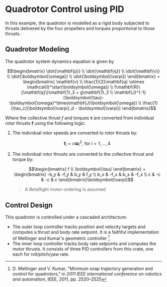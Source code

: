 # Quadrotor Control using PID

In this example, the quadrotor is modelled as a rigid body subjected to thrusts
delivered by the four propellers and torques proportional to those thrusts.

## Quadrotor Modeling

The quadrotor system dynamics equation is given by

```math
\begin{bmatrix}
\dot{\mathbf{p}} \\
\dot{\mathbf{q}} \\
\dot{\mathbf{v}} \\
\dot{\boldsymbol{\omega}} \\
\dot{\boldsymbol{\varpi}}
\end{bmatrix} = \begin{bmatrix}
\mathbf{v} \\
\frac{1}{2}\mathbf{q} \otimes \mathcal{I}^\star(\boldsymbol{\omega}) \\
f\mathbf{R}\{\mathbf{q}\}\mathbf{1}_3 + g\mathbf{1}_3 \\
\mathbf{J}^{-1}(\boldsymbol{\tau}-\boldsymbol{\omega}^\times\mathbf{J}\boldsymbol{\omega}) \\
\frac{1}{\tau_c}(\boldsymbol{\varpi}_d - \boldsymbol{\varpi})
\end{bmatrix}
```

Where the collective thrust $f$ and torques $\boldsymbol{\tau}$ are converted
from individual rotor thrusts $\mathbf{f}$ using the following logic:

1. The individual rotor speeds are converted to rotor thrusts by:

   ```math
   \mathbf{f}_i = c\boldsymbol{\varpi}_i^2,\ \text{for}\ i = 1, \ldots, 4
   ```

2. The individual rotor thrusts are converted to the collective thrust and
   torque by:

   ```math
   \begin{bmatrix}
   f \\ \boldsymbol{\tau}
   \end{bmatrix} = \begin{bmatrix}
   -b_y & -f_y & b_y & f_y \\
   b_x & -f_x & b_x & -f_x \\
   c  & -c  & -c & c
   \end{bmatrix}\boldsymbol{\varpi}
   ```

   > A Betaflight motor-ordering is assumed

## Control Design

This quadrotor is controlled under a cascaded architecture:

- The outer loop controller tracks position and velocity targets and computes a
  thrust and body rate setpoint. It is a faithful implementation of Mellinger
  and Kumar's geometric controller [^1].
- The inner loop controller tracks body rate setpoints and computes the motor
  thrusts. It consists of three PID controllers from this crate, one each for
  roll/pitch/yaw rate.

[^1]:
    D. Mellinger and V. Kumar, "Minimum snap trajectory generation and control
    for quadrotors," in _2011 IEEE international conference on robotics and
    automation_, IEEE, 2011, pp. 2520–2525

